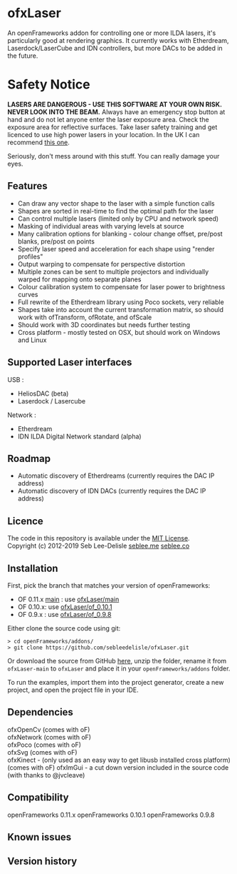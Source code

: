 ofxLaser
=========

An openFrameworks addon for controlling one or more ILDA lasers, it's particularly good at rendering graphics. It currently works with Etherdream, Laserdock/LaserCube and IDN controllers, but more DACs to be added in the future.

Safety Notice
=============
**LASERS ARE DANGEROUS - USE THIS SOFTWARE AT YOUR OWN RISK. NEVER LOOK INTO THE BEAM.** Always have an emergency stop button at hand and do not let anyone enter the laser exposure area. Check the exposure area for reflective surfaces. Take laser safety training and get licenced to use high power lasers in your location. In the UK I can recommend [this one](https://www.lvroptical.com/display.html). 

Seriously, don't mess around with this stuff. You can really damage your eyes.  

Features
----------
* Can draw any vector shape to the laser with a simple function calls
* Shapes are sorted in real-time to find the optimal path for the laser
* Can control multiple lasers (limited only by CPU and network speed)
* Masking of individual areas with varying levels at source
* Many calibration options for blanking - colour change offset, pre/post blanks, pre/post on points
* Specify laser speed and acceleration for each shape using "render profiles" 
* Output warping to compensate for perspective distortion
* Multiple zones can be sent to multiple projectors and individually warped for mapping onto separate planes
* Colour calibration system to compensate for laser power to brightness curves
* Full rewrite of the Etherdream library using Poco sockets, very reliable
* Shapes take into account the current transformation matrix, so should work with ofTransform, ofRotate, and ofScale
* Should work with 3D coordinates but needs further testing
* Cross platform - mostly tested on OSX, but should work on Windows and Linux

Supported Laser interfaces
--------------------------
USB : 
* HeliosDAC (beta)
* Laserdock / Lasercube

Network :
* Etherdream
* IDN ILDA Digital Network standard (alpha)

Roadmap
-----------
* Automatic discovery of Etherdreams (currently requires the DAC IP address)
* Automatic discovery of IDN DACs (currently requires the DAC IP address)

Licence
-------
The code in this repository is available under the [MIT License](https://secure.wikimedia.org/wikipedia/en/wiki/Mit_license).  
Copyright (c) 2012-2019 Seb Lee-Delisle [seblee.me](https://seblee.me) [seblee.co](https://seblee.co)

Installation
-------

First, pick the branch that matches your version of openFrameworks:

* OF 0.11.x [main](https://github.com/openframeworks/openFrameworks) : use [ofxLaser/main](https://github.com/sebleedelisle/ofxLaser/) 
* OF 0.10.x: use [ofxLaser/of_0.10.1](https://github.com/sebleedelisle/ofxLaser/tree/of_9.10.1) 
* OF 0.9.x : use [ofxLaser/of_0.9.8](https://github.com/sebleedelisle/ofxLaser/tree/of_0.9.8)

Either clone the source code using git:

	> cd openFrameworks/addons/
	> git clone https://github.com/sebleedelisle/ofxLaser.git

Or download the source from GitHub [here](https://github.com/sebleedelisle/ofxLaser/archive/master.zip), unzip the folder, rename it from `ofxLaser-main` to `ofxLaser` and place it in your `openFrameworks/addons` folder.

To run the examples, import them into the project generator, create a new project, and open the project file in your IDE.


Dependencies
------------
ofxOpenCv (comes with oF)  
ofxNetwork (comes with oF)  
ofxPoco (comes with oF)  
ofxSvg (comes with oF)  
ofxKinect - (only used as an easy way to get libusb installed cross platform) (comes with oF) 
ofxImGui - a cut down version included in the source code (with thanks to @jvcleave)

Compatibility
------------
openFrameworks 0.11.x
openFrameworks 0.10.1 
openFrameworks 0.9.8

Known issues
------------

Version history
------------

